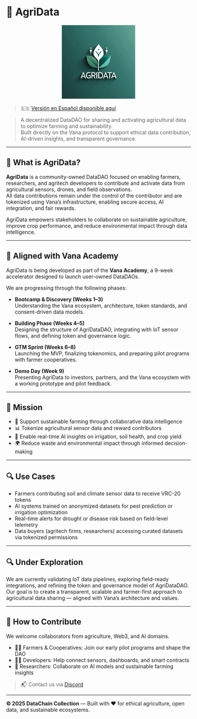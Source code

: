 # 🌾 AgriData

<!-- Logotipo Principal -->
<div align="center">
  <img src="../../../assets/logos/agridata-logo-min.png" alt="AgriData DAO Logo" width="200">
</div>


> 🇪🇸 [Versión en Español disponible aquí](./ROADMAP.ES.md)

> A decentralized DataDAO for sharing and activating agricultural data to optimize farming and sustainability.  
> Built directly on the Vana protocol to support ethical data contribution, AI-driven insights, and transparent governance.

---

## 🌱 What is AgriData?

**AgriData** is a community-owned DataDAO focused on enabling farmers, researchers, and agritech developers to contribute and activate data from agricultural sensors, drones, and field observations.  
All data contributions remain under the control of the contributor and are tokenized using Vana’s infrastructure, enabling secure access, AI integration, and fair rewards.

AgriData empowers stakeholders to collaborate on sustainable agriculture, improve crop performance, and reduce environmental impact through data intelligence.

---

## 🚀 Aligned with Vana Academy

AgriData is being developed as part of the **Vana Academy**, a 9-week accelerator designed to launch user-owned DataDAOs.

We are progressing through the following phases:

- **Bootcamp & Discovery (Weeks 1–3)**  
  Understanding the Vana ecosystem, architecture, token standards, and consent-driven data models.

- **Building Phase (Weeks 4–5)**  
  Designing the structure of AgriDataDAO, integrating with IoT sensor flows, and defining token and governance logic.

- **GTM Sprint (Weeks 6–8)**  
  Launching the MVP, finalizing tokenomics, and preparing pilot programs with farmer cooperatives.

- **Demo Day (Week 9)**  
  Presenting AgriData to investors, partners, and the Vana ecosystem with a working prototype and pilot feedback.

---

## 🎯 Mission

- 🌱 Support sustainable farming through collaborative data intelligence
- 📊 Tokenize agricultural sensor data and reward contributors
- 🌾 Enable real-time AI insights on irrigation, soil health, and crop yield
- 🌍 Reduce waste and environmental impact through informed decision-making

---

## 🔍 Use Cases

- Farmers contributing soil and climate sensor data to receive VRC-20 tokens
- AI systems trained on anonymized datasets for pest prediction or irrigation optimization
- Real-time alerts for drought or disease risk based on field-level telemetry
- Data buyers (agritech firms, researchers) accessing curated datasets via tokenized permissions

---

## 🔍 Under Exploration

We are currently validating IoT data pipelines, exploring field-ready integrations, and refining the token and governance model of AgriDataDAO.  
Our goal is to create a transparent, scalable and farmer-first approach to agricultural data sharing — aligned with Vana’s architecture and values.

---

## 🤝 How to Contribute

We welcome collaborators from agriculture, Web3, and AI domains.

- 🧑‍🌾 Farmers & Cooperatives: Join our early pilot programs and shape the DAO
- 🧑‍💻 Developers: Help connect sensors, dashboards, and smart contracts
- 🧠 Researchers: Collaborate on AI models and sustainable farming insights

> 📬 Contact us via [Discord](https://discord.com/channels/1384877094156239039/1384877094747639810) <!--or open an [issue](https://github.com/agridata/issues)-->

---

**© 2025 DataChain Collection** — Built with ❤️ for ethical agriculture, open data, and sustainable ecosystems.
